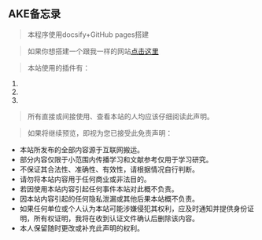 ## AKE备忘录

> 本程序使用docsify+GitHub pages搭建

> 如果你想搭建一个跟我一样的网站[点击这里](./)

> 本站使用的插件有：

1. 
2. 
3. 

> 所有直接或间接使用、查看本站的人均应该仔细阅读此声明。

> 如果将继续预览，即视为您已接受此免责声明：

- 本站所发布的全部内容源于互联网搬运。
- 部分内容仅限于小范围内传播学习和文献参考仅用于学习研究。
- 不保证其合法性、准确性、有效性，请根据情况自行判断。
- 请勿将本站内容用于任何商业或非法目的。
- 若因使用本站内容引起任何事件本站对此概不负责。
- 因本站内容引起的任何隐私泄漏或其他后果本站概不负责。
- 如果任何单位或个人认为本站可能涉嫌侵犯其权利，应及时通知并提供身份证明，所有权证明，我将在收到认证文件确认后删除该内容。 
- 本人保留随时更改或补充此声明的权利。